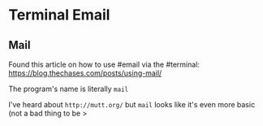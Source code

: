 # Terminal Email 

## Mail
Found this article on how to use #email via the #terminal: https://blog.thechases.com/posts/using-mail/

The program's name is literally `mail`

I've heard about `http://mutt.org/` but `mail` looks like it's even more basic (not a bad thing to be >
